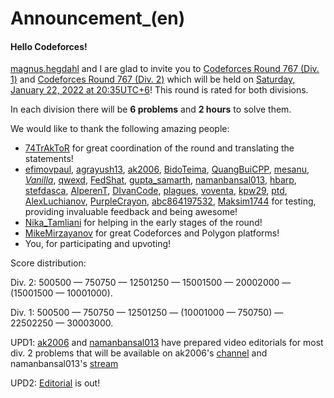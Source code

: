 # Announcement_(en)


#### Hello Codeforces!

[magnus.hegdahl](https://codeforces.com/profile/magnus.hegdahl "Мастер magnus.hegdahl") and I are glad to invite you to [Codeforces Round 767 (Div. 1)](https://codeforces.com/contest/1628 "Codeforces Round 767 (Div. 1)") and [Codeforces Round 767 (Div. 2)](https://codeforces.com/contest/1629 "Codeforces Round 767 (Div. 2)") which will be held on [Saturday, January 22, 2022 at 20:35UTC+6](https://codeforces.com/https://www.timeanddate.com/worldclock/fixedtime.html?day=22&month=1&year=2022&hour=17&min=35&sec=0&p1=166)! This round is rated for both divisions.

In each division there will be **6 problems** and **2 hours** to solve them.

We would like to thank the following amazing people:

 * [74TrAkToR](https://codeforces.com/profile/74TrAkToR "Гроссмейстер 74TrAkToR") for great coordination of the round and translating the statements!
* [efimovpaul](https://codeforces.com/profile/efimovpaul "Ученик efimovpaul"), [agrayush13](https://codeforces.com/profile/agrayush13 "Специалист agrayush13"), [ak2006](https://codeforces.com/profile/ak2006 "Специалист ak2006"), [BidoTeima](https://codeforces.com/profile/BidoTeima "Специалист BidoTeima"), [QuangBuiCPP](https://codeforces.com/profile/QuangBuiCPP "Специалист QuangBuiCPP"), [mesanu](https://codeforces.com/profile/mesanu "mihai"), [_Vanilla_](https://codeforces.com/profile/_Vanilla_ "chad"), [qwexd](https://codeforces.com/profile/qwexd "Эксперт qwexd"), [FedShat](https://codeforces.com/profile/FedShat "Эксперт FedShat"), [gupta_samarth](https://codeforces.com/profile/gupta_samarth "Эксперт gupta_samarth"), [namanbansal013](https://codeforces.com/profile/namanbansal013 "Эксперт namanbansal013"), [hbarp](https://codeforces.com/profile/hbarp "Кандидат в мастера hbarp"), [stefdasca](https://codeforces.com/profile/stefdasca "Кандидат в мастера stefdasca"), [AlperenT](https://codeforces.com/profile/AlperenT "Кандидат в мастера AlperenT"), [DIvanCode](https://codeforces.com/profile/DIvanCode "Кандидат в мастера DIvanCode"), [plagues](https://codeforces.com/profile/plagues "Кандидат в мастера plagues"), [voventa](https://codeforces.com/profile/voventa "Кандидат в мастера voventa"), [kpw29](https://codeforces.com/profile/kpw29 "Мастер kpw29"), [ptd](https://codeforces.com/profile/ptd "Международный мастер ptd"), [AlexLuchianov](https://codeforces.com/profile/AlexLuchianov "Международный гроссмейстер AlexLuchianov"), [PurpleCrayon](https://codeforces.com/profile/PurpleCrayon "Гроссмейстер PurpleCrayon"), [abc864197532](https://codeforces.com/profile/abc864197532 "Гроссмейстер abc864197532"), [Maksim1744](https://codeforces.com/profile/Maksim1744 "Легендарный гроссмейстер Maksim1744") for testing, providing invaluable feedback and being awesome!
* [Nika_Tamliani](https://codeforces.com/profile/Nika_Tamliani "Мастер Nika_Tamliani") for helping in the early stages of the round!
* [MikeMirzayanov](https://codeforces.com/profile/MikeMirzayanov "Штаб, MikeMirzayanov") for great Codeforces and Polygon platforms!
* You, for participating and upvoting!

Score distribution:

Div. 2: 500500 — 750750 — 12501250 — 15001500 — 20002000 — (15001500 — 10001000).

Div. 1: 500500 — 750750 — 12501250 — (10001000 — 750750) — 22502250 — 30003000.

UPD1: [ak2006](https://codeforces.com/profile/ak2006 "Специалист ak2006") and [namanbansal013](https://codeforces.com/profile/namanbansal013 "Эксперт namanbansal013") have prepared video editorials for most div. 2 problems that will be available on ak2006's [channel](https://codeforces.com/https://www.youtube.com/channel/UCnZ5rC2_JY0EuYMGMiAbISg) and namanbansal013's [stream](https://codeforces.com/https://www.youtube.com/watch?v=PfT7yNZCd3I)

UPD2: [Editorial](Tutorial_(en).md) is out!

